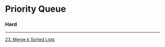 # Priority Queue

### Hard
---
[23. Merge k Sorted Lists](solutions/0023-Merge%20k%20Sorted%20Lists.md)</br>